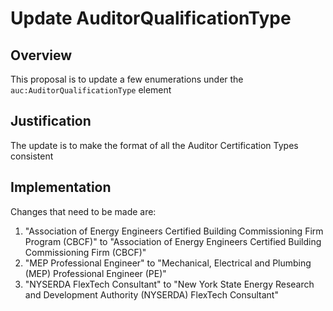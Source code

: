# Update AuditorQualificationType

## Overview

This proposal is to update a few enumerations under the `auc:AuditorQualificationType` element

## Justification

The update is to make the format of all the Auditor Certification Types consistent

## Implementation

Changes that need to be made are:

1. "Association of Energy Engineers Certified Building Commissioning Firm Program (CBCF)" to "Association of Energy Engineers Certified Building Commissioning Firm (CBCF)"
2. "MEP Professional Engineer" to "Mechanical, Electrical and Plumbing (MEP) Professional Engineer (PE)"
3. "NYSERDA FlexTech Consultant" to "New York State Energy Research and Development Authority (NYSERDA) FlexTech Consultant"
